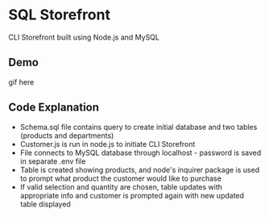 # SQL Storefront

CLI Storefront built using Node.js and MySQL 

## Demo

gif here


## Code Explanation
- Schema.sql file contains query to create initial database and two tables (products and departments)
- Customer.js is run in node.js to initiate CLI Storefront
- File connects to MySQL database through localhost - password is saved in separate .env file
- Table is created showing products, and node's inquirer package is used to prompt what product the customer would like to purchase
- If valid selection and quantity are chosen, table updates with appropriate info and customer is prompted again with new updated table displayed
